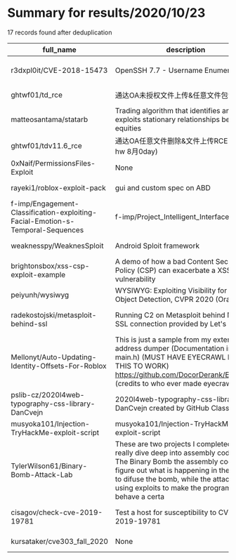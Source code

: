 
# Summary for results/2020/10/23
    
17 records found after deduplication

| full_name | description | html_url | matched_list | matched_count | pushed_at | size | stargazers_count | language | forks_count | vul_ids |
|--------------------------------------------------------------------------------|------------------------------------------------------------------------------------------------------------------------------------------------------------------------------------------------------------------------------------------------------------------|---------------------------------------------------------------------------------------------------|----------------------------------|-----------------|---------------------------|--------|--------------------|------------------|---------------|--------------------|
| r3dxpl0it/CVE-2018-15473 | OpenSSH 7.7 - Username Enumeration | https://github.com/r3dxpl0it/CVE-2018-15473 | ['cve-2'] | 1 | 2020-10-23 17:03:06+00:00 | 8 | 11 | Python | 15 | ['CVE-2018-15473'] |
| ghtwf01/td_rce | 通达OA未授权文件上传&任意文件包含RCE | https://github.com/ghtwf01/td_rce | ['rce'] | 1 | 2020-10-23 15:46:10+00:00 | 9 | 0 | Python | 2 | [] |
| matteosantama/statarb | Trading algorithm that identifies and exploits stationary relationships between equities | https://github.com/matteosantama/statarb | ['exploit'] | 1 | 2020-10-23 14:50:56+00:00 | 37 | 1 | Python | 0 | [] |
| ghtwf01/tdv11.6_rce | 通达OA任意文件删除&文件上传RCE(2020年hw 8月0day) | https://github.com/ghtwf01/tdv11.6_rce | ['0day', 'rce'] | 2 | 2020-10-23 15:48:06+00:00 | 4 | 4 | Python | 3 | [] |
| 0xNaif/PermissionsFiles-Exploit | None | https://github.com/0xNaif/PermissionsFiles-Exploit | ['exploit'] | 1 | 2020-10-23 14:16:36+00:00 | 0 | 0 | | 0 | [] |
| rayeki1/roblox-exploit-pack | gui and custom spec on ABD | https://github.com/rayeki1/roblox-exploit-pack | ['exploit'] | 1 | 2020-10-23 12:29:13+00:00 | 0 | 0 | | 0 | [] |
| f-imp/Engagement-Classification-exploiting-Facial-Emotion-s-Temporal-Sequences | f-imp/Project_Intelligent_Interfaces | https://github.com/f-imp/Engagement-Classification-exploiting-Facial-Emotion-s-Temporal-Sequences | ['exploit'] | 1 | 2020-10-23 13:35:36+00:00 | 34636 | 2 | Jupyter Notebook | 0 | [] |
| weaknesspy/WeaknesSploit | Android Sploit framework | https://github.com/weaknesspy/WeaknesSploit | ['sploit'] | 1 | 2020-10-23 02:40:54+00:00 | 1 | 1 | Python | 0 | [] |
| brightonsbox/xss-csp-exploit-example | A demo of how a bad Content Security Policy (CSP) can exacerbate a XSS vulnerability | https://github.com/brightonsbox/xss-csp-exploit-example | ['exploit'] | 1 | 2020-10-23 09:45:58+00:00 | 249 | 0 | TypeScript | 1 | [] |
| peiyunh/wysiwyg | WYSIWYG: Exploiting Visibility for 3D Object Detection, CVPR 2020 (Oral) | https://github.com/peiyunh/wysiwyg | ['exploit'] | 1 | 2020-10-23 20:57:46+00:00 | 1445 | 74 | Python | 15 | [] |
| radekostojski/metasploit-behind-ssl | Running C2 on Metasploit behind NginX SSL connection provided by Let's Encrypt | https://github.com/radekostojski/metasploit-behind-ssl | ['metasploit module OR payload'] | 1 | 2020-10-23 19:56:53+00:00 | 5 | 0 | nan | 0 | [] |
| Mellonyt/Auto-Updating-Identity-Offsets-For-Roblox | This is just a sample from my external address dumper (Documentation in main.h) (MUST HAVE EYECRAWL FOR THIS TO WORK) https://github.com/DocorDerank/EyeCrawl (credits to who ever made eyecrawl) | https://github.com/Mellonyt/Auto-Updating-Identity-Offsets-For-Roblox | ['exploit'] | 1 | 2020-10-23 04:34:19+00:00 | 7 | 1 | C | 0 | [] |
| pslib-cz/2020l4web-typography-css-library-DanCvejn | 2020l4web-typography-css-library-DanCvejn created by GitHub Classroom | https://github.com/pslib-cz/2020l4web-typography-css-library-DanCvejn | ['cve-2'] | 1 | 2020-10-23 08:17:16+00:00 | 3859 | 0 | CSS | 0 | [] |
| musyoka101/Injection-TryHackMe-exploit-script | musyoka101/Injection-TryHackMe-exploit-script | https://github.com/musyoka101/Injection-TryHackMe-exploit-script | ['exploit'] | 1 | 2020-10-23 13:47:44+00:00 | 11 | 6 | Python | 2 | [] |
| TylerWilson61/Binary-Bomb-Attack-Lab | These are two projects I completed that really dive deep into assembly code and c. The Binary Bomb the assembly code to figure out what is happening in the c code to difuse the bomb, while the attack lab is using exploits to make the program behave a certa | https://github.com/TylerWilson61/Binary-Bomb-Attack-Lab | ['exploit'] | 1 | 2020-10-23 18:18:25+00:00 | 2888 | 0 | C | 0 | [] |
| cisagov/check-cve-2019-19781 | Test a host for susceptibility to CVE-2019-19781 | https://github.com/cisagov/check-cve-2019-19781 | ['cve-2'] | 1 | 2020-10-23 19:35:42+00:00 | 367 | 102 | Python | 29 | ['CVE-2019-19781'] |
| kursataker/cve303_fall_2020 | None | https://github.com/kursataker/cve303_fall_2020 | ['cve-2'] | 1 | 2020-10-23 16:01:45+00:00 | 0 | 0 | | 0 | [] |
